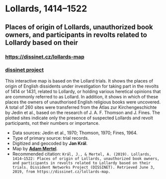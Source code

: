 # Lollards, 1414–1522

## Places of origin of Lollards, unauthorized book owners, and participants in revolts related to Lollardy based on their

### https://dissinet.cz/lollards-map

### [dissinet project](http://dissinet.cz)

This interactive map is based on the Lollard trials. It shows the places of origin of English dissidents under investigation for taking part in the revolts of 1414 or 1431, related to Lollardy, or holding various heretical opinions that are commonly referred to as Lollard. In addition, it shows in which of these places the owners of unauthorised English religious books were uncovered. A total of 260 sites were transferred from the Atlas zur Kirchengeschichte by Jedin et al., based on the research of J. A. F. Thomson and J. Fines. The plotted sites indicate only the presence of suspected Lollards and revolt participants, not their numbers or importance.

- Data sources: Jedin et al., 1970; Thomson, 1970; Fines, 1964.
- Type of primary source: trial records.
- Digitized and geocoded by **Jan Král**.
- Map by [**Adam Mertel**](https://github.com/adammertel).
- Recommended citation: `Král, J., & Mertel, A. (2019). Lollards, 1414–1522: Places of origin of Lollards, unauthorized book owners, and participants in revolts related to Lollardy based on their trials. Dissident Networks Project (DISSINET). Retrieved June 3, 2019, from https://dissinet.cz/lollards-map.`
